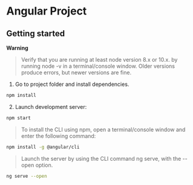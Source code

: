 # Angular Project

## Getting started

**Warning**

> Verify that you are running at least node version 8.x or 10.x. by running node -v in a terminal/console window. Older versions produce errors, but newer versions are fine.

1. Go to project folder and install dependencies.
 ```bash
 npm install
 ```

2. Launch development server:
 ```bash
 npm start
 ```
 
> To install the CLI using npm, open a terminal/console window and enter the following command:

```bash
npm install -g @angular/cli
```

> Launch the server by using the CLI command ng serve, with the --open option.

```bash
ng serve --open
```
